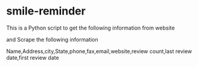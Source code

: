 # smile-reminder

This is a Python script to get the following information from website


and Scrape the following information

Name,Address,city,State,phone,fax,email,website,review count,last review date,first review date
